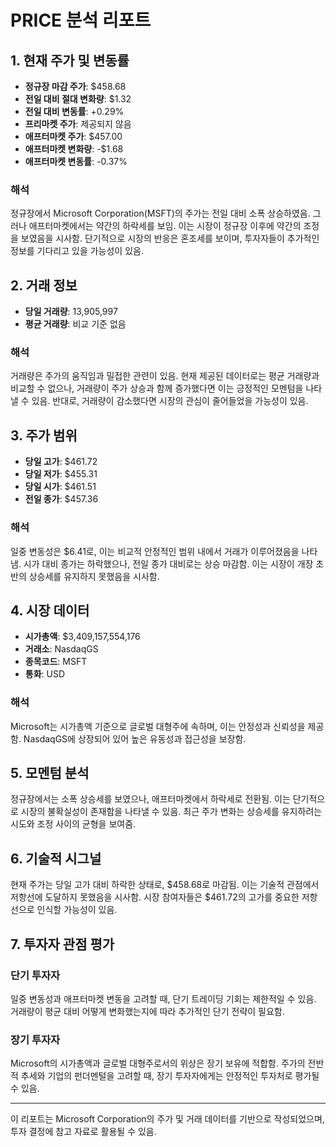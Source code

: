 # PRICE 분석 리포트

## 1. 현재 주가 및 변동률

- **정규장 마감 주가**: $458.68
- **전일 대비 절대 변화량**: $1.32
- **전일 대비 변동률**: +0.29%
- **프리마켓 주가**: 제공되지 않음
- **애프터마켓 주가**: $457.00
- **애프터마켓 변화량**: -$1.68
- **애프터마켓 변동률**: -0.37%

### 해석
정규장에서 Microsoft Corporation(MSFT)의 주가는 전일 대비 소폭 상승하였음. 그러나 애프터마켓에서는 약간의 하락세를 보임. 이는 시장이 정규장 이후에 약간의 조정을 보였음을 시사함. 단기적으로 시장의 반응은 혼조세를 보이며, 투자자들이 추가적인 정보를 기다리고 있을 가능성이 있음.

## 2. 거래 정보

- **당일 거래량**: 13,905,997
- **평균 거래량**: 비교 기준 없음

### 해석
거래량은 주가의 움직임과 밀접한 관련이 있음. 현재 제공된 데이터로는 평균 거래량과 비교할 수 없으나, 거래량이 주가 상승과 함께 증가했다면 이는 긍정적인 모멘텀을 나타낼 수 있음. 반대로, 거래량이 감소했다면 시장의 관심이 줄어들었을 가능성이 있음.

## 3. 주가 범위

- **당일 고가**: $461.72
- **당일 저가**: $455.31
- **당일 시가**: $461.51
- **전일 종가**: $457.36

### 해석
일중 변동성은 $6.41로, 이는 비교적 안정적인 범위 내에서 거래가 이루어졌음을 나타냄. 시가 대비 종가는 하락했으나, 전일 종가 대비로는 상승 마감함. 이는 시장이 개장 초반의 상승세를 유지하지 못했음을 시사함.

## 4. 시장 데이터

- **시가총액**: $3,409,157,554,176
- **거래소**: NasdaqGS
- **종목코드**: MSFT
- **통화**: USD

### 해석
Microsoft는 시가총액 기준으로 글로벌 대형주에 속하며, 이는 안정성과 신뢰성을 제공함. NasdaqGS에 상장되어 있어 높은 유동성과 접근성을 보장함.

## 5. 모멘텀 분석

정규장에서는 소폭 상승세를 보였으나, 애프터마켓에서 하락세로 전환됨. 이는 단기적으로 시장의 불확실성이 존재함을 나타낼 수 있음. 최근 주가 변화는 상승세를 유지하려는 시도와 조정 사이의 균형을 보여줌.

## 6. 기술적 시그널

현재 주가는 당일 고가 대비 하락한 상태로, $458.68로 마감됨. 이는 기술적 관점에서 저항선에 도달하지 못했음을 시사함. 시장 참여자들은 $461.72의 고가를 중요한 저항선으로 인식할 가능성이 있음.

## 7. 투자자 관점 평가

### 단기 투자자
일중 변동성과 애프터마켓 변동을 고려할 때, 단기 트레이딩 기회는 제한적일 수 있음. 거래량이 평균 대비 어떻게 변화했는지에 따라 추가적인 단기 전략이 필요함.

### 장기 투자자
Microsoft의 시가총액과 글로벌 대형주로서의 위상은 장기 보유에 적합함. 주가의 전반적 추세와 기업의 펀더멘털을 고려할 때, 장기 투자자에게는 안정적인 투자처로 평가될 수 있음.

---

이 리포트는 Microsoft Corporation의 주가 및 거래 데이터를 기반으로 작성되었으며, 투자 결정에 참고 자료로 활용될 수 있음.